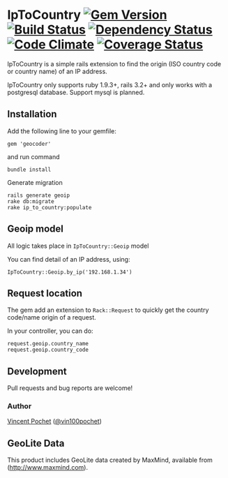 IpToCountry [![Gem Version](https://badge.fury.io/rb/ip_to_country.png)](http://badge.fury.io/rb/ip_to_country) [![Build Status](https://travis-ci.org/vincent-pochet/ip_to_country.png?branch=master)](https://travis-ci.org/vincent-pochet/ip_to_country) [![Dependency Status](https://gemnasium.com/vincent-pochet/ip_to_country.png)](https://gemnasium.com/vincent-pochet/ip_to_country) [![Code Climate](https://codeclimate.com/github/vincent-pochet/ip_to_country.png)](https://codeclimate.com/github/vincent-pochet/ip_to_country) [![Coverage Status](https://coveralls.io/repos/vincent-pochet/ip_to_country/badge.png?branch=master)](https://coveralls.io/r/vincent-pochet/ip_to_country)
=====

IpToCountry is a simple rails extension to find the origin (ISO country code or country name) of an IP address.

IpToCountry only supports ruby 1.9.3+, rails 3.2+ and only works with a postgresql database. Support mysql is planned.

Installation
------------

Add the following line to your gemfile:

    gem 'geocoder'

and run command

    bundle install

Generate migration

    rails generate geoip
    rake db:migrate
    rake ip_to_country:populate

Geoip model
------------

All logic takes place in `IpToCountry::Geoip` model

You can find detail of an IP address, using:

    IpToCountry::Geoip.by_ip('192.168.1.34')

Request location
------------

The gem add an extension to `Rack::Request` to quickly get the country code/name origin of a request.

In your controller, you can do:

    request.geoip.country_name
    request.geoip.country_code

Development
-----------

Pull requests and bug reports are welcome!

### Author

[Vincent Pochet](https://github.com/vincent-pochet) ([@vin100pochet](https://twitter.com/vin100pochet))

GeoLite Data
-----------

This product includes GeoLite data created by MaxMind, available from (http://www.maxmind.com).